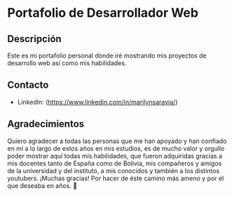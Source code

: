 # Portafolio de Desarrollador Web

## Descripción
 Este es mi portafolio personal donde iré mostrando mis proyectos de desarrollo web así como mis habilidades. 

## Contacto
- LinkedIn: (https://www.linkedin.com/in/marilynsaravia/)

## Agradecimientos
Quiero agradecer a todas las personas que me han apoyado y han confiado en mí a lo largo de estos años en mis estudios, es de mucho valor y orgullo poder mostrar aquí todas mis habilidades, que fueron adquiridas gracias a mis docentes tanto de España como de Bolivia, mis compañeros y amigos de la universidad y del instituto, a mis conocidos y también a los distintos youtubers. ¡Muchas gracias! Por hacer de éste camino más ameno y por el que deseaba en años. 🩷
